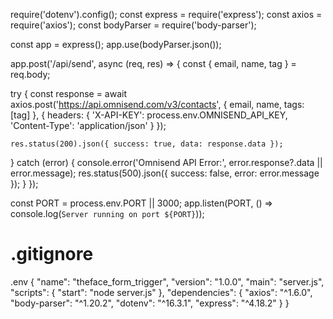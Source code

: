 require('dotenv').config();
const express = require('express');
const axios = require('axios');
const bodyParser = require('body-parser');

const app = express();
app.use(bodyParser.json());

app.post('/api/send', async (req, res) => {
  const { email, name, tag } = req.body;

  try {
    const response = await axios.post('https://api.omnisend.com/v3/contacts', {
      email,
      name,
      tags: [tag]
    }, {
      headers: {
        'X-API-KEY': process.env.OMNISEND_API_KEY,
        'Content-Type': 'application/json'
      }
    });

    res.status(200).json({ success: true, data: response.data });
  } catch (error) {
    console.error('Omnisend API Error:', error.response?.data || error.message);
    res.status(500).json({ success: false, error: error.message });
  }
});

const PORT = process.env.PORT || 3000;
app.listen(PORT, () => console.log(`Server running on port ${PORT}`));
# .gitignore
.env
{
  "name": "theface_form_trigger",
  "version": "1.0.0",
  "main": "server.js",
  "scripts": {
    "start": "node server.js"
  },
  "dependencies": {
    "axios": "^1.6.0",
    "body-parser": "^1.20.2",
    "dotenv": "^16.3.1",
    "express": "^4.18.2"
  }
}
